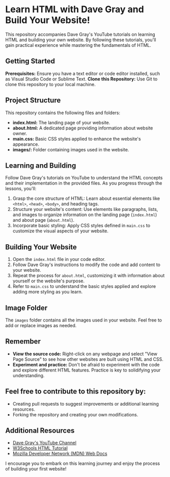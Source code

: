 # Learn HTML with Dave Gray and Build Your Website!

This repository accompanies Dave Gray's YouTube tutorials on learning HTML and building your own website. By following these tutorials, you'll gain practical experience while mastering the fundamentals of HTML.

## Getting Started

**Prerequisites:** Ensure you have a text editor or code editor installed, such as Visual Studio Code or Sublime Text.
**Clone this Repository:** Use Git to clone this repository to your local machine.

## Project Structure

This repository contains the following files and folders:

- **index.html:** The landing page of your website.
- **about.html:** A dedicated page providing information about website owner.
- **main.css:** Basic CSS styles applied to enhance the website's appearance.
- **images/:** Folder containing images used in the website.

## Learning and Building

Follow Dave Gray's tutorials on YouTube to understand the HTML concepts and their implementation in the provided files. As you progress through the lessons, you'll:

1. Grasp the core structure of HTML: Learn about essential elements like `<html>`, `<head>`, `<body>`, and heading tags.
2. Structure your website's content: Use elements like paragraphs, lists, and images to organize information on the landing page (`index.html`) and about page (`about.html`).
3. Incorporate basic styling: Apply CSS styles defined in `main.css` to customize the visual aspects of your website.

## Building Your Website

1. Open the `index.html` file in your code editor.
2. Follow Dave Gray's instructions to modify the code and add content to your website.
3. Repeat the process for `about.html`, customizing it with information about yourself or the website's purpose.
4. Refer to `main.css` to understand the basic styles applied and explore adding more styling as you learn.

## Image Folder

The `images` folder contains all the images used in your website. Feel free to add or replace images as needed.

## Remember

- **View the source code:** Right-click on any webpage and select "View Page Source" to see how other websites are built using HTML and CSS.
- **Experiment and practice:** Don't be afraid to experiment with the code and explore different HTML features. Practice is key to solidifying your understanding.

 ## Feel free to contribute to this repository by:

- Creating pull requests to suggest improvements or additional learning resources.
- Forking the repository and creating your own modifications.

## Additional Resources

- [Dave Gray's YouTube Channel](https://youtu.be/P0EGYTb1cBs?si=cuTE4MIK0lbB_Lxj)
- [W3Schools HTML Tutorial](https://www.w3schools.com/html/)
- [Mozilla Developer Network (MDN) Web Docs](https://developer.mozilla.org/en-US/docs/Web)

I encourage you to embark on this learning journey and enjoy the process of building your first website!
